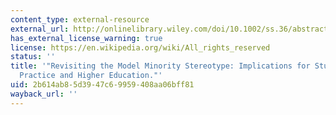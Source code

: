 ```yaml
---
content_type: external-resource
external_url: http://onlinelibrary.wiley.com/doi/10.1002/ss.36/abstract
has_external_license_warning: true
license: https://en.wikipedia.org/wiki/All_rights_reserved
status: ''
title: '"Revisiting the Model Minority Stereotype: Implications for Student Affairs
  Practice and Higher Education."'
uid: 2b614ab8-5d39-47c6-9959-408aa06bff81
wayback_url: ''
---
```

